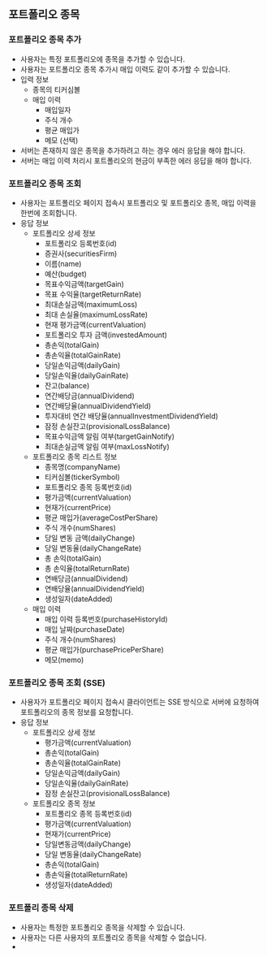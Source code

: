 
## 포트폴리오 종목
### 포트폴리오 종목 추가
- 사용자는 특정 포트폴리오에 종목을 추가할 수 있습니다.
- 사용자는 포트폴리오 종목 추가시 매입 이력도 같이 추가할 수 있습니다.
- 입력 정보
	- 종목의 티커심볼
	- 매입 이력
		- 매입일자
		- 주식 개수
		- 평균 매입가
		- 메모 (선택)
- 서버는 존재하지 않은 종목을 추가하려고 하는 경우 에러 응답을 해야 합니다.
- 서버는 매입 이력 처리시 포트폴리오의 현금이 부족한 에러 응답을 해야 합니다.

### 포트폴리오 종목 조회
- 사용자는 포트폴리오 페이지 접속시 포트폴리오 및 포트폴리오 종목, 매입 이력을 한번에 조회합니다.
- 응답 정보
	- 포트폴리오 상세 정보
		- 포트폴리오 등록번호(id)
		- 증권사(securitiesFirm)
		- 이름(name)
		- 예산(budget)
		- 목표수익금액(targetGain)
		- 목표 수익율(targetReturnRate)
		- 최대손실금액(maximumLoss)
		- 최대 손실율(maximumLossRate)
		- 현재 평가금액(currentValuation)
		- 포트폴리오 투자 금액(investedAmount)
		- 총손익(totalGain)
		- 총손익율(totalGainRate)
		- 당일손익금액(dailyGain)
		- 당일손익율(dailyGainRate)
		- 잔고(balance)
		- 연간배당금(annualDividend)
		- 연간배당율(annualDividendYield)
		- 투자대비 연간 배당율(annualInvestmentDividendYield)
		- 잠정 손실잔고(provisionalLossBalance)
		- 목표수익금액 알림 여부(targetGainNotify)
		- 최대손실금액 알림 여부(maxLossNotify)
	- 포트폴리오 종목 리스트 정보
		- 종목명(companyName)
		- 티커심볼(tickerSymbol)
		- 포트폴리오 종목 등록번호(id)
		- 평가금액(currentValuation)
		- 현재가(currentPrice)
		- 평균 매입가(averageCostPerShare)
		- 주식 개수(numShares)
		- 당일 변동 금액(dailyChange)
		- 당일 변동율(dailyChangeRate)
		- 총 손익(totalGain)
		- 총 손익율(totalReturnRate)
		- 연배당금(annualDividend)
		- 연배당율(annualDividendYield)
		- 생성일자(dateAdded)
	- 매입 이력
		- 매입 이력 등록번호(purchaseHistoryId)
		- 매입 날짜(purchaseDate)
		- 주식 개수(numShares)
		- 평균 매입가(purchasePricePerShare)
		- 메모(memo)

### 포트폴리오 종목 조회 (SSE)
- 사용자가 포트폴리오 페이지 접속시 클라이언트는 SSE 방식으로 서버에 요청하여 포트폴리오의 종목 정보를 요청합니다.
- 응답 정보
	- 포트폴리오 상세 정보
		- 평가금액(currentValuation)
		- 총손익(totalGain)
		- 총손익율(totalGainRate)
		- 당일손익금액(dailyGain)
		- 당일손익율(dailyGainRate)
		- 잠정 손실잔고(provisionalLossBalance)
	- 포트폴리오 종목 정보
		- 포트폴리오 종목 등록번호(id)
		- 평가금액(currentValuation)
		- 현재가(currentPrice)
		- 당일변동금액(dailyChange)
		- 당일 변동율(dailyChangeRate)
		- 총손익(totalGain)
		- 총손익율(totalReturnRate)
		- 생성일자(dateAdded)

### 포트폴리 종목 삭제
- 사용자는 특정한 포트폴리오 종목을 삭제할 수 있습니다.
- 사용자는 다른 사용자의 포트폴리오 종목을 삭제할 수 없습니다.
- 